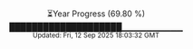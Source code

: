 <p align="center">
⏳Year Progress (69.80 %)<br>
████████████████████▁▁▁▁▁▁▁▁▁▁ <br>
<sub>Updated: Fri, 12 Sep 2025 18:03:32 GMT</sub>
</p>

